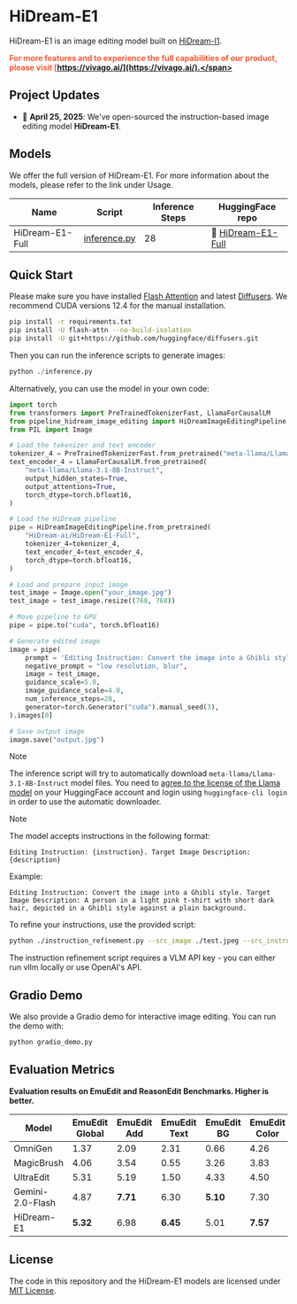 # HiDream-E1

HiDream-E1 is an image editing model built on [HiDream-I1](https://github.com/HiDream-ai/HiDream-I1).

<!-- ![Overview](demo.jpg) -->
<span style="color: #FF5733; font-weight: bold">For more features and to experience the full capabilities of our product, please visit [https://vivago.ai/](https://vivago.ai/).</span>

## Project Updates
- 🚀 **April 25, 2025**: We've open-sourced the instruction-based image editing model **HiDream-E1**. 


## Models

We offer the full version of HiDream-E1. For more information about the models, please refer to the link under Usage.

| Name            | Script                                             | Inference Steps | HuggingFace repo       |
| --------------- | -------------------------------------------------- | --------------- | ---------------------- |
| HiDream-E1-Full | [inference.py](./inference.py)                     | 28              | 🤗 [HiDream-E1-Full](https://huggingface.co/HiDream-ai/HiDream-E1-Full)  |


## Quick Start
Please make sure you have installed [Flash Attention](https://github.com/Dao-AILab/flash-attention) and latest [Diffusers](https://github.com/huggingface/diffusers.git). We recommend CUDA versions 12.4 for the manual installation.

```sh
pip install -r requirements.txt
pip install -U flash-attn --no-build-isolation
pip install -U git+https://github.com/huggingface/diffusers.git
```

Then you can run the inference scripts to generate images:

``` python 
python ./inference.py
```

Alternatively, you can use the model in your own code:

```python
import torch
from transformers import PreTrainedTokenizerFast, LlamaForCausalLM
from pipeline_hidream_image_editing import HiDreamImageEditingPipeline
from PIL import Image

# Load the tokenizer and text encoder
tokenizer_4 = PreTrainedTokenizerFast.from_pretrained("meta-llama/Llama-3.1-8B-Instruct")
text_encoder_4 = LlamaForCausalLM.from_pretrained(
    "meta-llama/Llama-3.1-8B-Instruct",
    output_hidden_states=True,
    output_attentions=True,
    torch_dtype=torch.bfloat16,
)

# Load the HiDream pipeline
pipe = HiDreamImageEditingPipeline.from_pretrained(
    "HiDream-ai/HiDream-E1-Full",
    tokenizer_4=tokenizer_4,
    text_encoder_4=text_encoder_4,
    torch_dtype=torch.bfloat16,
)

# Load and prepare input image
test_image = Image.open("your_image.jpg")
test_image = test_image.resize((768, 768))

# Move pipeline to GPU
pipe = pipe.to("cuda", torch.bfloat16)

# Generate edited image
image = pipe(
    prompt = 'Editing Instruction: Convert the image into a Ghibli style. Target Image Description: A person in a light pink t-shirt with short dark hair, depicted in a Ghibli style against a plain background.',
    negative_prompt = "low resolution, blur",
    image = test_image,
    guidance_scale=5.0,
    image_guidance_scale=4.0,
    num_inference_steps=28,
    generator=torch.Generator("cuda").manual_seed(3),
).images[0]

# Save output image
image.save("output.jpg")
```

> [!NOTE]
> The inference script will try to automatically download `meta-llama/Llama-3.1-8B-Instruct` model files. You need to [agree to the license of the Llama model](https://huggingface.co/meta-llama/Llama-3.1-8B-Instruct) on your HuggingFace account and login using `huggingface-cli login` in order to use the automatic downloader.


> [!NOTE]
> The model accepts instructions in the following format:
> ```
> Editing Instruction: {instruction}. Target Image Description: {description}
> ```
> 
> Example:
> ```
> Editing Instruction: Convert the image into a Ghibli style. Target Image Description: A person in a light pink t-shirt with short dark hair, depicted in a Ghibli style against a plain background.
> ```
> 
> To refine your instructions, use the provided script:
> ```bash
> python ./instruction_refinement.py --src_image ./test.jpeg --src_instruction "convert the image into a Ghibli style"
> ```
> 
> The instruction refinement script requires a VLM API key - you can either run vllm locally or use OpenAI's API.

## Gradio Demo

We also provide a Gradio demo for interactive image editing. You can run the demo with:

``` python
python gradio_demo.py 
```
<!-- 
## Examples

Below are demonstration examples of HiDream-E1's capabilities:

![Example Results](case.jpg) -->


## Evaluation Metrics

**Evaluation results on EmuEdit and ReasonEdit Benchmarks. Higher is better.**

| Model              | EmuEdit Global | EmuEdit Add  | EmuEdit Text | EmuEdit BG   | EmuEdit Color | EmuEdit Style | EmuEdit Remove | EmuEdit Local | EmuEdit Average | ReasonEdit |
|--------------------|----------------|--------------|--------------|--------------|---------------|---------------|----------------|---------------|-----------------|------------|
| OmniGen            | 1.37           | 2.09         | 2.31         | 0.66         | 4.26          | 2.36          | 4.73           | 2.10          | 2.67            | 7.36       |
| MagicBrush         | 4.06           | 3.54         | 0.55         | 3.26         | 3.83          | 2.07          | 2.70           | 3.28          | 2.81            | 1.75       |
| UltraEdit          | 5.31           | 5.19         | 1.50         | 4.33         | 4.50          | 5.71          | 2.63           | 4.58          | 4.07            | 2.89       |
| Gemini-2.0-Flash   | 4.87           | **7.71** | 6.30         | **5.10** | 7.30          | 3.33          | 5.94           | 6.29          | 5.99            | 6.95       |
| HiDream-E1         | **5.32** | 6.98         | **6.45** | 5.01         | **7.57** | **6.49** | **5.99** | **6.35** | **6.40** | **7.54** |

## License

The code in this repository and the HiDream-E1 models are licensed under [MIT License](./LICENSE).